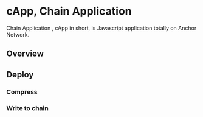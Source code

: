 # cApp, Chain Application

Chain Application , cApp in short, is Javascript application totally on Anchor Network.

## Overview

## Deploy

### Compress

### Write to chain
